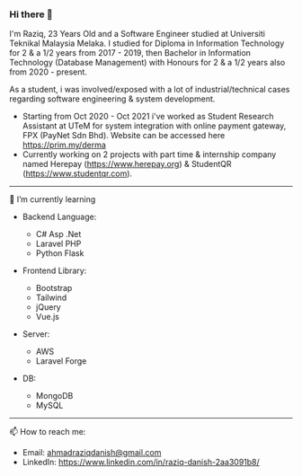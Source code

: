 ### Hi there 👋

I'm Raziq, 23 Years Old and a Software Engineer studied at Universiti Teknikal Malaysia Melaka.
I studied for Diploma in Information Technology for 2 & a 1/2 years from 2017 - 2019,
then Bachelor in Information Technology (Database Management) with Honours for 2 & a 1/2 years also from 2020 - present.

As a student, i was involved/exposed with a lot of industrial/technical cases regarding software engineering & system development.

- Starting from Oct 2020 - Oct 2021 i've worked as Student Research Assistant at UTeM for system integration with online payment gateway, FPX (PayNet Sdn Bhd). Website can be accessed here https://prim.my/derma
- Currently working on 2 projects with part time & internship company named Herepay (https://www.herepay.org) & StudentQR (https://www.studentqr.com).

<hr />

🌱 I’m currently learning

- Backend Language: 
  - C# Asp .Net
  - Laravel PHP
  - Python Flask

- Frontend Library:
  - Bootstrap
  - Tailwind
  - jQuery
  - Vue.js

- Server:
  - AWS
  - Laravel Forge

- DB:
  - MongoDB
  - MySQL

<hr />

📫 How to reach me:
- Email: ahmadraziqdanish@gmail.com
- LinkedIn: https://www.linkedin.com/in/raziq-danish-2aa3091b8/

<!--
**ahmdraziq/ahmdraziq** is a ✨ _special_ ✨ repository because its `README.md` (this file) appears on your GitHub profile.

Here are some ideas to get you started:

- 🔭 I’m currently working on ...
- 🌱 I’m currently learning ...
- 👯 I’m looking to collaborate on ...
- 🤔 I’m looking for help with ...
- 💬 Ask me about ...
- 📫 How to reach me: ...
- 😄 Pronouns: ...
- ⚡ Fun fact: ...
-->
